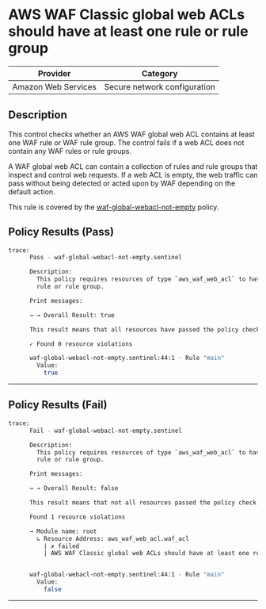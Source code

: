 #  AWS WAF Classic global web ACLs should have at least one rule or rule group

| Provider            | Category                     |
|---------------------|------------------------------|
| Amazon Web Services | Secure network configuration |

## Description

This control checks whether an AWS WAF global web ACL contains at least one WAF rule or WAF rule group. The control fails if a web ACL does not contain any WAF rules or rule groups.

A WAF global web ACL can contain a collection of rules and rule groups that inspect and control web requests. If a web ACL is empty, the web traffic can pass without being detected or acted upon by WAF depending on the default action.

This rule is covered by the [waf-global-webacl-not-empty](../../policies/waf-global-webacl-not-empty.sentinel) policy.

## Policy Results (Pass)
```bash
trace:
      Pass - waf-global-webacl-not-empty.sentinel

      Description:
        This policy requires resources of type `aws_waf_web_acl` to have at least one
        rule or rule group.

      Print messages:

      → → Overall Result: true

      This result means that all resources have passed the policy check for the policy waf-global-webacl-not-empty.

      ✓ Found 0 resource violations

      waf-global-webacl-not-empty.sentinel:44:1 - Rule "main"
        Value:
          true
```

---

## Policy Results (Fail)
```bash
trace:
      Fail - waf-global-webacl-not-empty.sentinel

      Description:
        This policy requires resources of type `aws_waf_web_acl` to have at least one
        rule or rule group.

      Print messages:

      → → Overall Result: false

      This result means that not all resources passed the policy check and the protected behavior is not allowed for the policy waf-global-webacl-not-empty.

      Found 1 resource violations

      → Module name: root
        ↳ Resource Address: aws_waf_web_acl.waf_acl
          | ✗ failed
          | AWS WAF Classic global web ACLs should have at least one rule or rule group. Refer to https://docs.aws.amazon.com/securityhub/latest/userguide/waf-controls.html#waf-8 for more details.


      waf-global-webacl-not-empty.sentinel:44:1 - Rule "main"
        Value:
          false
```

---